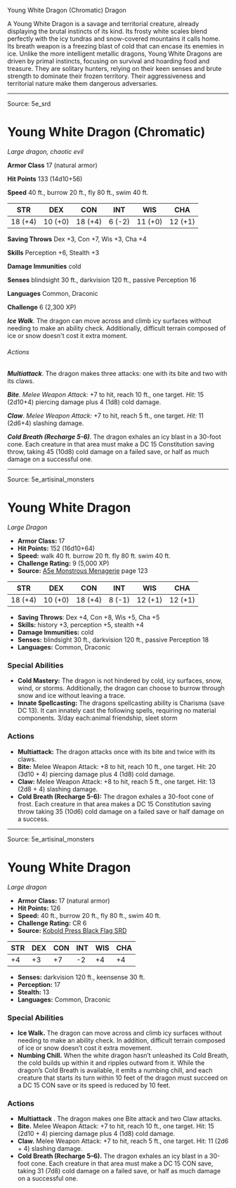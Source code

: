 <MonsterName/>Young White Dragon (Chromatic)</MonsterName>
<CreatureType/>Dragon</CreatureType>

<summary>A Young White Dragon is a savage and territorial creature, already displaying the brutal instincts of its kind. Its frosty white scales blend perfectly with the icy tundras and snow-covered mountains it calls home. Its breath weapon is a freezing blast of cold that can encase its enemies in ice. Unlike the more intelligent metallic dragons, Young White Dragons are driven by primal instincts, focusing on survival and hoarding food and treasure. They are solitary hunters, relying on their keen senses and brute strength to dominate their frozen territory. Their aggressiveness and territorial nature make them dangerous adversaries.</summary>



---

Source: 5e_srd

# Young White Dragon (Chromatic)

*Large dragon, chaotic evil*

**Armor Class** 17 (natural armor)

**Hit Points** 133 (14d10+56)

**Speed** 40 ft., burrow 20 ft., fly 80 ft., swim 40 ft.

| STR     | DEX     | CON     | INT    | WIS     | CHA     |
|---------|---------|---------|--------|---------|---------|
| 18 (+4) | 10 (+0) | 18 (+4) | 6 (-2) | 11 (+0) | 12 (+1) |

**Saving Throws** Dex +3, Con +7, Wis +3, Cha +4

**Skills** Perception +6, Stealth +3

**Damage Immunities** cold

**Senses** blindsight 30 ft., darkvision 120 ft., passive Perception 16

**Languages** Common, Draconic

**Challenge** 6 (2,300 XP)

***Ice Walk***. The dragon can move across and climb icy surfaces without needing to make an ability check. Additionally, difficult terrain composed of ice or snow doesn't cost it extra moment.

###### Actions

***Multiattack***. The dragon makes three attacks: one with its bite and two with its claws.

***Bite***. *Melee Weapon Attack:* +7 to hit, reach 10 ft., one target. *Hit:* 15 (2d10+4) piercing damage plus 4 (1d8) cold damage.

***Claw***. *Melee Weapon Attack:* +7 to hit, reach 5 ft., one target. *Hit:* 11 (2d6+4) slashing damage.

***Cold Breath (Recharge 5-6)***. The dragon exhales an icy blast in a 30-foot cone. Each creature in that area must make a DC 15 Constitution saving throw, taking 45 (10d8) cold damage on a failed save, or half as much damage on a successful one.



---

Source: 5e_artisinal_monsters

# Young White Dragon

*Large* *Dragon*

- **Armor Class:** 17
- **Hit Points:** 152 (16d10+64)
- **Speed:** walk 40 ft. burrow 20 ft. fly 80 ft. swim 40 ft.
- **Challenge Rating:** 9 (5,000 XP)
- **Source:** [A5e Monstrous Menagerie](https://enpublishingrpg.com/products/level-up-monstrous-menagerie-a5e) page 123

| STR | DEX | CON | INT | WIS | CHA |
| --- | --- | --- | --- | --- | --- |
| 18 (+4) | 10 (+0) | 18 (+4) | 8 (-1) | 12 (+1) | 12 (+1) |

- **Saving Throws**: Dex +4, Con +8, Wis +5, Cha +5
- **Skills:** history +3, perception +5, stealth +4
- **Damage Immunities:** cold
- **Senses:** blindsight 30 ft., darkvision 120 ft., passive Perception 18
- **Languages:** Common, Draconic

### Special Abilities

- **Cold Mastery:** The dragon is not hindered by cold, icy surfaces, snow, wind, or storms. Additionally, the dragon can choose to burrow through snow and ice without leaving a trace.
- **Innate Spellcasting:** The dragons spellcasting ability is Charisma (save DC 13). It can innately cast the following spells, requiring no material components. 3/day each:animal friendship, sleet storm

### Actions

- **Multiattack:** The dragon attacks once with its bite and twice with its claws.
- **Bite:** Melee Weapon Attack: +8 to hit, reach 10 ft., one target. Hit: 20 (3d10 + 4) piercing damage plus 4 (1d8) cold damage.
- **Claw:** Melee Weapon Attack: +8 to hit, reach 5 ft., one target. Hit: 13 (2d8 + 4) slashing damage.
- **Cold Breath (Recharge 5-6):** The dragon exhales a 30-foot cone of frost. Each creature in that area makes a DC 15 Constitution saving throw  taking 35 (10d6) cold damage on a failed save or half damage on a success.






---

Source: 5e_artisinal_monsters

# Young White Dragon

*Large dragon*

- **Armor Class:** 17 (natural armor)
- **Hit Points:** 126
- **Speed:** 40 ft., burrow 20 ft., fly 80 ft., swim 40 ft.
- **Challenge Rating:** CR 6
- **Source:** [Kobold Press Black Flag SRD](https://koboldpress.com/black-flag-roleplaying/)

| STR | DEX | CON | INT | WIS | CHA |
| --- | --- | --- | --- | --- | --- |
| +4 | +3 | +7 | -2 | +4 | +4 |

- **Senses:** darkvision 120 ft., keensense 30 ft.
- **Perception:** 17
- **Stealth:** 13
- **Languages:** Common, Draconic

### Special Abilities

- **Ice Walk.** The dragon can move across and climb icy surfaces without needing to make an ability check. In addition, difficult terrain composed of ice or snow doesn’t cost it extra movement.
- **Numbing Chill.** When the white dragon hasn’t unleashed its Cold Breath, the cold builds up within it and ripples outward from it. While the dragon’s Cold Breath is available, it emits a numbing chill, and each creature that starts its turn within 10 feet of the dragon must succeed on a DC 15 CON save or its speed is reduced by 10 feet.

### Actions

- **Multiattack** . The dragon makes one Bite attack and two Claw attacks.
- **Bite.** Melee Weapon Attack: +7 to hit, reach 10 ft., one target. Hit: 15 (2d10 + 4) piercing damage plus 4 (1d8) cold damage.
- **Claw.** Melee Weapon Attack: +7 to hit, reach 5 ft., one target. Hit: 11 (2d6 + 4) slashing damage.
- **Cold Breath (Recharge 5–6).** The dragon exhales an icy blast in a 30-foot cone. Each creature in that area must make a DC 15 CON save, taking 31 (7d8) cold damage on a failed save, or half as much damage on a successful one.



